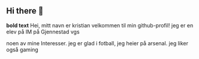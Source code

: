 ## Hi there 👋
**bold text** Hei, mitt navn er kristian
velkommen til min github-profil! jeg er en elev på IM på Gjennestad vgs

noen av mine Interesser. jeg er glad i fotball, jeg heier på arsenal. jeg liker også gaming

